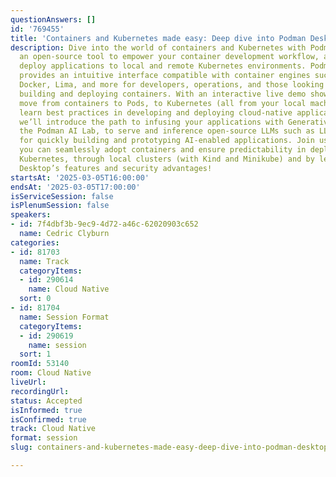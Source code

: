```yaml
---
questionAnswers: []
id: '769455'
title: 'Containers and Kubernetes made easy: Deep dive into Podman Desktop'
description: Dive into the world of containers and Kubernetes with Podman Desktop,
  an open-source tool to empower your container development workflow, and seamlessly
  deploy applications to local and remote Kubernetes environments. Podman Desktop
  provides an intuitive interface compatible with container engines such as Podman,
  Docker, Lima, and more for developers, operations, and those looking to simplify
  building and deploying containers. With an interactive live demo showing how to
  move from containers to Pods, to Kubernetes (all from your local machine), you’ll
  learn best practices in developing and deploying cloud-native applications. In addition,
  we’ll introduce the path to infusing your applications with Generative AI using
  the Podman AI Lab, to serve and inference open-source LLMs such as LLaMA & Mistral
  for quickly building and prototyping AI-enabled applications. Join us to learn how
  you can seamlessly adopt containers and ensure predictability in deployments on
  Kubernetes, through local clusters (with Kind and Minikube) and by leveraging Podman
  Desktop’s features and security advantages!
startsAt: '2025-03-05T16:00:00'
endsAt: '2025-03-05T17:00:00'
isServiceSession: false
isPlenumSession: false
speakers:
- id: 7f4dbf3b-9ec9-4d72-a46c-62020903c652
  name: Cedric Clyburn
categories:
- id: 81703
  name: Track
  categoryItems:
  - id: 290614
    name: Cloud Native
  sort: 0
- id: 81704
  name: Session Format
  categoryItems:
  - id: 290619
    name: session
  sort: 1
roomId: 53140
room: Cloud Native
liveUrl:
recordingUrl:
status: Accepted
isInformed: true
isConfirmed: true
track: Cloud Native
format: session
slug: containers-and-kubernetes-made-easy-deep-dive-into-podman-desktop

---
```

